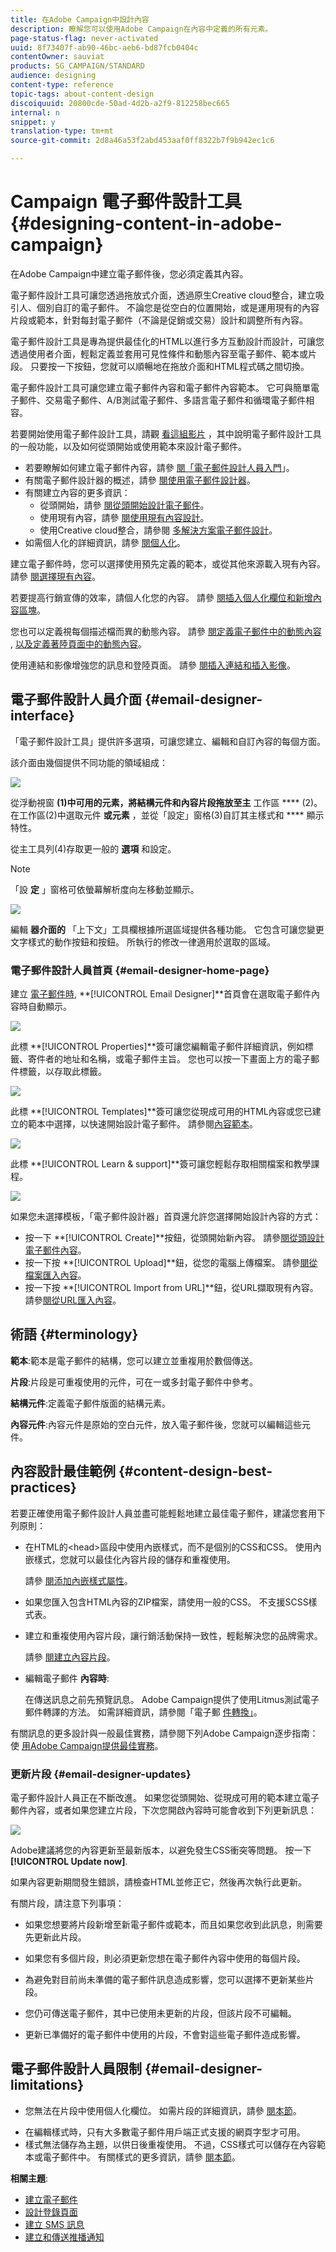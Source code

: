 ```yaml
---
title: 在Adobe Campaign中設計內容
description: 瞭解您可以使用Adobe Campaign在內容中定義的所有元素。
page-status-flag: never-activated
uuid: 8f73407f-ab90-46bc-aeb6-bd87fcb0404c
contentOwner: sauviat
products: SG_CAMPAIGN/STANDARD
audience: designing
content-type: reference
topic-tags: about-content-design
discoiquuid: 20800cde-50ad-4d2b-a2f9-812258bec665
internal: n
snippet: y
translation-type: tm+mt
source-git-commit: 2d8a46a53f2abd453aaf0ff8322b7f9b942ec1c6

---
```



# Campaign 電子郵件設計工具{#designing-content-in-adobe-campaign}

在Adobe Campaign中建立電子郵件後，您必須定義其內容。

電子郵件設計工具可讓您透過拖放式介面，透過原生Creative cloud整合，建立吸引人、個別自訂的電子郵件。 不論您是從空白的位置開始，或是運用現有的內容片段或範本，針對每封電子郵件（不論是促銷或交易）設計和調整所有內容。

電子郵件設計工具是專為提供最佳化的HTML以進行多方互動設計而設計，可讓您透過使用者介面，輕鬆定義並套用可見性條件和動態內容至電子郵件、範本或片段。 只要按一下按鈕，您就可以順暢地在拖放介面和HTML程式碼之間切換。

電子郵件設計工具可讓您建立電子郵件內容和電子郵件內容範本。 它可與簡單電子郵件、交易電子郵件、A/B測試電子郵件、多語言電子郵件和循環電子郵件相容。

若要開始使用電子郵件設計工具，請觀 [看這組影片](https://docs.adobe.com/content/help/en/campaign-learn/campaign-standard-tutorials/designing-content/email-designer/email-designer-overview.html#GettingStarted) ，其中說明電子郵件設計工具的一般功能，以及如何從頭開始或使用範本來設計電子郵件。

<!--The Email Designer has more features than the Legacy Editor and is backward compatible.-->

* 若要瞭解如何建立電子郵件內容，請參 [閱「電子郵件設計人員入門](../../designing/using/quick-start.md)」。
* 有關電子郵件設計器的概述，請參 [閱使用電子郵件設計器](../../designing/using/designing-content-in-adobe-campaign.md)。
* 有關建立內容的更多資訊：
   * 從頭開始，請參 [閱從頭開始設計電子郵件](../../designing/using/designing-from-scratch.md)。
   * 使用現有內容，請參 [閱使用現有內容設計](../../designing/using/using-existing-content.md)。
   * 使用Creative cloud整合，請參閱 [多解決方案電子郵件設計](../../designing/using/using-integrations.md)。
* 如需個人化的詳細資訊，請參 [閱個人化](../../designing/using/personalization.md)。

建立電子郵件時，您可以選擇使用預先定義的範本，或從其他來源載入現有內容。 請參 [閱選擇現有內容](../../designing/using/using-existing-content.md#selecting-an-existing-content)。

若要提高行銷宣傳的效率，請個人化您的內容。 請參 [閱插入個人化欄位](../../designing/using/personalization.md#inserting-a-personalization-field)[和新增內容區塊](../../designing/using/personalization.md#adding-a-content-block)。

您也可以定義視每個描述檔而異的動態內容。 請參 [閱定義電子郵件中的動態內容](../../designing/using/personalization.md#defining-dynamic-content-in-an-email) , [以及定義著陸頁面中的動態內容](../../channels/using/designing-a-landing-page.md#defining-dynamic-content-in-a-landing-page)。

使用連結和影像增強您的訊息和登陸頁面。 請參 [閱插入連結](../../designing/using/links.md#inserting-a-link)[和插入影像](../../designing/using/images.md#inserting-images)。

## 電子郵件設計人員介面 {#email-designer-interface}

「電子郵件設計工具」提供許多選項，可讓您建立、編輯和自訂內容的每個方面。

該介面由幾個提供不同功能的領域組成：

![](assets/email_designer_overview.png)

從浮動視窗 **(1)中可用的元素，將結構元件和內容片段拖放至主** 工作區 **** (2)。 在工作區(2)中選取元件 **或元素** ，並從「設定」窗格(3)自訂其主樣式和 **** 顯示特性。

從主工具列(4)存取更一般的 **選項** 和設定。

>[!NOTE]
>
>「設 **定** 」窗格可依螢幕解析度向左移動並顯示。

![](assets/email_designer_toolbar.png)

編輯 **器介面的** 「上下文」工具欄根據所選區域提供各種功能。 它包含可讓您變更文字樣式的動作按鈕和按鈕。 所執行的修改一律適用於選取的區域。

### 電子郵件設計人員首頁 {#email-designer-home-page}

建立 [電子郵件時](../../channels/using/creating-an-email.md), **[!UICONTROL Email Designer]**首頁會在選取電子郵件內容時自動顯示。

![](assets/email_designer_home_page.png)

此標 **[!UICONTROL Properties]**簽可讓您編輯電子郵件詳細資訊，例如標籤、寄件者的地址和名稱，或電子郵件主旨。 您也可以按一下畫面上方的電子郵件標籤，以存取此標籤。

![](assets/email_designer_home_properties.png)

此標 **[!UICONTROL Templates]**簽可讓您從現成可用的HTML內容或您已建立的範本中選擇，以快速開始設計電子郵件。 請參閱[內容範本](../../designing/using/using-reusable-content.md#content-templates)。

![](assets/email_designer_home_templates.png)

此標 **[!UICONTROL Learn & support]**簽可讓您輕鬆存取相關檔案和教學課程。

![](assets/email_designer_home_support.png)

如果您未選擇模板，「電子郵件設計器」首頁還允許您選擇開始設計內容的方式：

* 按一下 **[!UICONTROL Create]**按鈕，從頭開始新內容。 請參[閱從頭設計電子郵件內容](../../designing/using/designing-from-scratch.md#designing-an-email-content-from-scratch)。
* 按一下按 **[!UICONTROL Upload]**鈕，從您的電腦上傳檔案。 請參[閱從檔案匯入內容](../../designing/using/using-existing-content.md#importing-content-from-a-file)。
* 按一下按 **[!UICONTROL Import from URL]**鈕，從URL擷取現有內容。 請參[閱從URL匯入內容](../../designing/using/using-existing-content.md#importing-content-from-a-url)。

## 術語 {#terminology}

**範本**:範本是電子郵件的結構，您可以建立並重複用於數個傳送。

**片段**:片段是可重複使用的元件，可在一或多封電子郵件中參考。

**結構元件**:定義電子郵件版面的結構元素。

**內容元件**:內容元件是原始的空白元件，放入電子郵件後，您就可以編輯這些元件。

## 內容設計最佳範例 {#content-design-best-practices}

若要正確使用電子郵件設計人員並盡可能輕鬆地建立最佳電子郵件，建議您套用下列原則：

* 在HTML的&lt;head>區段中使用內嵌樣式，而不是個別的CSS和CSS。 使用內嵌樣式，您就可以最佳化內容片段的儲存和重複使用。

   請參 [閱添加內嵌樣式屬性](../../designing/using/styles.md#adding-inline-styling-attributes)。

* 如果您匯入包含HTML內容的ZIP檔案，請使用一般的CSS。 不支援SCSS樣式表。

* 建立和重複使用內容片段，讓行銷活動保持一致性，輕鬆解決您的品牌需求。

   請參 [閱建立內容片段](../../designing/using/using-reusable-content.md#creating-a-content-fragment)。

* 編輯電子郵件 **內容時**:

   在傳送訊息之前先預覽訊息。 Adobe Campaign提供了使用Litmus測試電子郵件轉譯的方法。 如需詳細資訊，請參閱「電子郵 [件轉換」](../../sending/using/email-rendering.md)。

有關訊息的更多設計與一般最佳實務，請參閱下列Adobe Campaign逐步指南：使 [用Adobe Campaign提供最佳實務](https://docs.campaign.adobe.com/doc/standard/getting_started/en/ACS_DeliveryBestPractices.html)。

### 更新片段 {#email-designer-updates}

電子郵件設計人員正在不斷改進。 如果您從頭開始、從現成可用的範本建立電子郵件內容，或者如果您建立片段，下次您開啟內容時可能會收到下列更新訊息：

![](assets/email_designer_fragment_patch_message.png)

Adobe建議將您的內容更新至最新版本，以避免發生CSS衝突等問題。 按一下 **[!UICONTROL Update now]**.

如果內容更新期間發生錯誤，請檢查HTML並修正它，然後再次執行此更新。

有關片段，請注意下列事項：

* 如果您想要將片段新增至新電子郵件或範本，而且如果您收到此訊息，則需要先更新此片段。

* 如果您有多個片段，則必須更新您想在電子郵件內容中使用的每個片段。

* 為避免對目前尚未準備的電子郵件訊息造成影響，您可以選擇不更新某些片段。

* 您仍可傳送電子郵件，其中已使用未更新的片段，但該片段不可編輯。

* 更新已準備好的電子郵件中使用的片段，不會對這些電子郵件造成影響。

## 電子郵件設計人員限制 {#email-designer-limitations}

* 您無法在片段中使用個人化欄位。 如需片段的詳細資訊，請參 [閱本節](../../designing/using/using-reusable-content.md#about-fragments)。

<!--* You cannot save directly as a fragment some content of an email that you are editing within the Email Designer. You need to copy-paste the HTML corresponding to that content into a new fragment. For more on this, see [Saving content as a fragment](../../designing/using/using-reusable-content.md#saving-content-as-a-fragment).-->

* 在編輯樣式時，只有大多數電子郵件用戶端正式支援的網頁字型才可用。
* 樣式無法儲存為主題，以供日後重複使用。 不過，CSS樣式可以儲存在內容範本或電子郵件中。 有關樣式的更多資訊，請參 [閱本節](../../designing/using/styles.md)。

**相關主題**:

* [建立電子郵件](../../channels/using/creating-an-email.md)
* [設計登錄頁面](../../channels/using/designing-a-landing-page.md)
* [建立 SMS 訊息](../../channels/using/creating-an-sms-message.md)
* [建立和傳送推播通知](../../channels/using/preparing-and-sending-a-push-notification.md)
